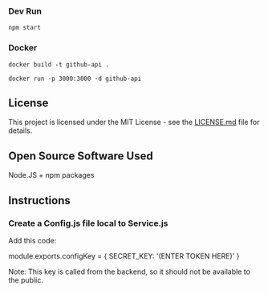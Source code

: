 ### Dev Run

`npm start`

### Docker

`docker build -t github-api .`

`docker run -p 3000:3000 -d github-api`

## License

This project is licensed under the MIT License - see the [LICENSE.md](https://github.com/Seneca-CDOT/ostep-dashboard/blob/dashboard/GITHUB_API/LICENSE) file for details.

## Open Source Software Used

Node.JS + npm packages

## Instructions

### Create a Config.js file local to Service.js

Add this code: 

module.exports.configKey = {
    SECRET_KEY: '(ENTER TOKEN HERE)'
}

Note: This key is called from the backend, so it should not be available to the public.
